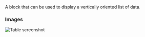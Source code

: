 A block that can be used to display a vertically oriented list of data.

### Images

![Table screenshot](https://gitlab.com/appsemble/appsemble/-/raw/0.13.7/docs/images/list.png)

